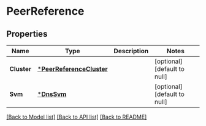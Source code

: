# PeerReference

## Properties
Name | Type | Description | Notes
------------ | ------------- | ------------- | -------------
**Cluster** | [***PeerReferenceCluster**](peer_reference_cluster.md) |  | [optional] [default to null]
**Svm** | [***DnsSvm**](dns_svm.md) |  | [optional] [default to null]

[[Back to Model list]](../README.md#documentation-for-models) [[Back to API list]](../README.md#documentation-for-api-endpoints) [[Back to README]](../README.md)


